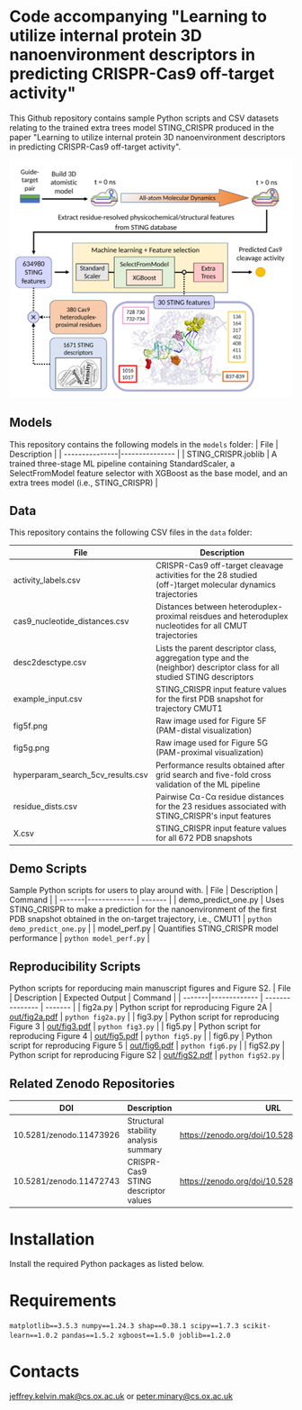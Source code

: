 # Code accompanying "Learning to utilize internal protein 3D nanoenvironment descriptors in predicting CRISPR-Cas9 off-target activity"

This Github repository contains sample Python scripts and CSV datasets relating to the trained extra trees model STING_CRISPR produced in the paper "Learning to utilize internal protein 3D nanoenvironment descriptors in predicting CRISPR-Cas9 off-target activity".

![Method](graphical_abstract.png)

## Models
This repository contains the following models in the ```models``` folder:
|      File      |  Description   |
| ---------------|--------------- |
| STING_CRISPR.joblib | A trained three-stage ML pipeline containing StandardScaler, a SelectFromModel feature selector with XGBoost as the base model, and an extra trees model (i.e., STING_CRISPR) |

## Data
This repository contains the following CSV files in the ```data``` folder:

| File | Description |
| --------------|------------ |
| activity_labels.csv | CRISPR-Cas9 off-target cleavage activities for the 28 studied (off-)target molecular dynamics trajectories |
| cas9_nucleotide_distances.csv | Distances between heteroduplex-proximal reisdues and heteroduplex nucleotides for all CMUT trajectories |
| desc2desctype.csv | Lists the parent descriptor class, aggregation type and the (neighbor) descriptor class for all studied STING descriptors
| example_input.csv | STING_CRISPR input feature values for the first PDB snapshot for trajectory CMUT1 |
| fig5f.png | Raw image used for Figure 5F (PAM-distal visualization) |
| fig5g.png | Raw image used for Figure 5G (PAM-proximal visualization) |
| hyperparam_search_5cv_results.csv | Performance results obtained after grid search and five-fold cross validation of the ML pipeline |
| residue_dists.csv | Pairwise Cα-Cα residue distances for the 23 residues associated with STING_CRISPR's input features |
| X.csv | STING_CRISPR input feature values for all 672 PDB snapshots |


## Demo Scripts
Sample Python scripts for users to play around with.
|  File  | Description  | Command |
| -------|------------- | ------- |
| demo_predict_one.py | Uses STING_CRISPR to make a prediction for the nanoenvironment of the first PDB snapshot obtained in the on-target trajectory, i.e., CMUT1 | ```python demo_predict_one.py``` |
| model_perf.py | Quantifies STING_CRISPR model performance |  ```python model_perf.py``` |

## Reproducibility Scripts
Python scripts for reporducing main manuscript figures and Figure S2.
|  File  | Description  | Expected Output | Command |
| -------|------------- | --------------- | ------- |
| fig2a.py | Python script for reproducing Figure 2A | [out/fig2a.pdf](out/fig2a.pdf) |  ```python fig2a.py``` |
| fig3.py  | Python script for reproducing Figure 3  | [out/fig3.pdf](out/fig3.pdf)   |  ```python fig3.py```  |
| fig5.py | Python script for reproducing Figure 4 | [out/fig5.pdf](out/fig5.pdf) |  ```python fig5.py``` |
| fig6.py  | Python script for reproducing Figure 5  | [out/fig6.pdf](out/fig6.pdf)   |  ```python fig6.py```  |
| figS2.py | Python script for reproducing Figure S2 | [out/figS2.pdf](out/figS2.pdf) |  ```python figS2.py``` |

## Related Zenodo Repositories
|   DOI  | Description |  URL |
| -------|-------------|------|
| 10.5281/zenodo.11473926 | Structural stability analysis summary | https://zenodo.org/doi/10.5281/zenodo.7837069 |
| 10.5281/zenodo.11472743 | CRISPR-Cas9 STING descriptor values | https://zenodo.org/doi/10.5281/zenodo.8028220 |

# Installation
Install the required Python packages as listed below.

# Requirements
```matplotlib==3.5.3 numpy==1.24.3 shap==0.38.1 scipy==1.7.3 scikit-learn==1.0.2 pandas==1.5.2 xgboost==1.5.0 joblib==1.2.0```

# Contacts
jeffrey.kelvin.mak@cs.ox.ac.uk or peter.minary@cs.ox.ac.uk
